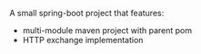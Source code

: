 A small spring-boot project that features:
* multi-module maven project with parent pom
* HTTP exchange implementation

